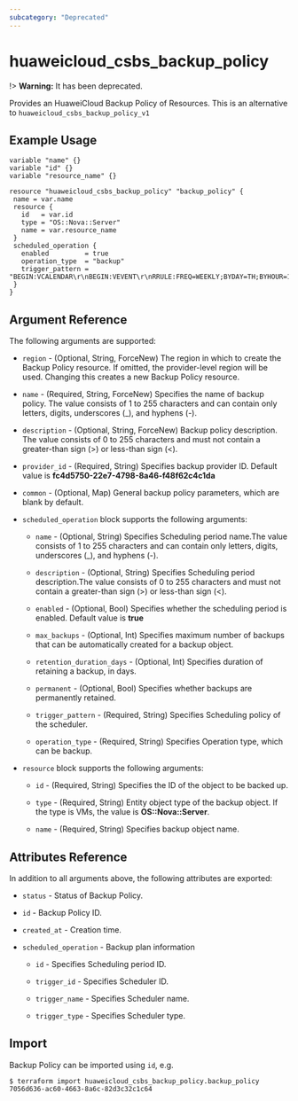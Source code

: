 ```yaml
---
subcategory: "Deprecated"
---
```


# huaweicloud_csbs_backup_policy

!> **Warning:** It has been deprecated.

Provides an HuaweiCloud Backup Policy of Resources.
This is an alternative to `huaweicloud_csbs_backup_policy_v1`

## Example Usage

 ```hcl
variable "name" {}
variable "id" {}
variable "resource_name" {}

resource "huaweicloud_csbs_backup_policy" "backup_policy" {
  name = var.name
  resource {
    id   = var.id
    type = "OS::Nova::Server"
    name = var.resource_name
  }
  scheduled_operation {
    enabled         = true
    operation_type  = "backup"
    trigger_pattern = "BEGIN:VCALENDAR\r\nBEGIN:VEVENT\r\nRRULE:FREQ=WEEKLY;BYDAY=TH;BYHOUR=12;BYMINUTE=27\r\nEND:VEVENT\r\nEND:VCALENDAR\r\n"
  }
}

 ```
## Argument Reference
The following arguments are supported:

* `region` - (Optional, String, ForceNew) The region in which to create the Backup Policy resource. If omitted, the provider-level region will be used. Changing this creates a new Backup Policy resource.

* `name` - (Required, String, ForceNew) Specifies the name of backup policy. The value consists of 1 to 255 characters and can contain only letters, digits, underscores (_), and hyphens (-).

* `description` - (Optional, String, ForceNew) Backup policy description. The value consists of 0 to 255 characters and must not contain a greater-than sign (>) or less-than sign (<).

* `provider_id` - (Required, String) Specifies backup provider ID. Default value is **fc4d5750-22e7-4798-8a46-f48f62c4c1da**

* `common` - (Optional, Map) General backup policy parameters, which are blank by default.

* `scheduled_operation` block supports the following arguments:

    + `name` - (Optional, String) Specifies Scheduling period name.The value consists of 1 to 255 characters and can contain only letters, digits, underscores (_), and hyphens (-).

    + `description` - (Optional, String) Specifies Scheduling period description.The value consists of 0 to 255 characters and must not contain a greater-than sign (>) or less-than sign (<).

    + `enabled` - (Optional, Bool) Specifies whether the scheduling period is enabled. Default value is **true**

    + `max_backups` - (Optional, Int) Specifies maximum number of backups that can be automatically created for a backup object.

    + `retention_duration_days` - (Optional, Int) Specifies duration of retaining a backup, in days.

    + `permanent` - (Optional, Bool) Specifies whether backups are permanently retained.

    + `trigger_pattern` - (Required, String) Specifies Scheduling policy of the scheduler.

    + `operation_type` - (Required, String) Specifies Operation type, which can be backup.

* `resource` block supports the following arguments:

    + `id` - (Required, String) Specifies the ID of the object to be backed up.

    + `type` - (Required, String) Entity object type of the backup object. If the type is VMs, the value is **OS::Nova::Server**.

    + `name` - (Required, String) Specifies backup object name.

## Attributes Reference
In addition to all arguments above, the following attributes are exported:

* `status` - Status of Backup Policy.

* `id` - Backup Policy ID.

* `created_at` - Creation time.

* `scheduled_operation` - Backup plan information

    + `id` -  Specifies Scheduling period ID.

    + `trigger_id` -  Specifies Scheduler ID.

    + `trigger_name` -  Specifies Scheduler name.

    + `trigger_type` -  Specifies Scheduler type.


## Import

Backup Policy can be imported using  `id`, e.g.

```
$ terraform import huaweicloud_csbs_backup_policy.backup_policy 7056d636-ac60-4663-8a6c-82d3c32c1c64
```
